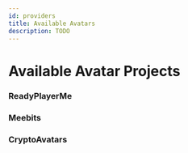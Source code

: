 ```yaml
---
id: providers
title: Available Avatars
description: TODO
---
```


# Available Avatar Projects

### ReadyPlayerMe

### Meebits

### CryptoAvatars